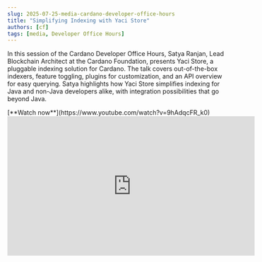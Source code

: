 ```yaml
---
slug: 2025-07-25-media-cardano-developer-office-hours
title: "Simplifying Indexing with Yaci Store"
authors: [cf]
tags: [media, Developer Office Hours]
---
```


In this session of the Cardano Developer Office Hours, Satya Ranjan, Lead Blockchain Architect at the Cardano Foundation, presents Yaci Store, a pluggable indexing solution for Cardano. The talk covers out-of-the-box indexers, feature toggling, plugins for customization, and an API overview for easy querying. Satya highlights how Yaci Store simplifies indexing for Java and non-Java developers alike, with integration possibilities that go beyond Java.

<div style={{ textAlign: 'right' }}>
[**Watch now**](https://www.youtube.com/watch?v=9hAdqcFR_k0)
</div>

<iframe width="560" height="315" src="https://www.youtube-nocookie.com/embed/9hAdqcFR_k0" title="YouTube video player" frameborder="0" allow="accelerometer; autoplay; clipboard-write; encrypted-media; gyroscope; picture-in-picture; web-share" referrerpolicy="strict-origin-when-cross-origin" allowfullscreen></iframe>